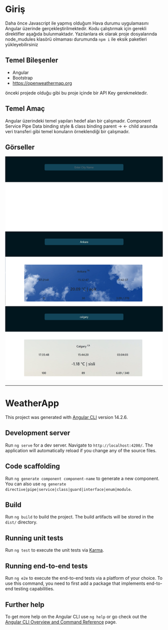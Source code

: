 # Giriş
Daha önce Javascript ile yapmış olduğum Hava durumu uygulamasını Angular üzerinde gerçekleştirilmektedir.
Kodu çalıştırmak için gerekli direktifler aşağıda bulunmaktadır.
Yazılanlara ek olarak proje dosyalarında node_mudules klasörü olmaması durumunda `npm i` ile eksik paketleri yükleyebilirsiniz 

## Temel Bileşenler
* Angular 
* Bootstrap
* https://openweathermap.org

önceki projede olduğu gibi bu proje içinde bir API Key gerekmektedir.
## Temel Amaç
Angular üzerindeki temel yapıları hedef alan bir çalışmadır.
Component
Service
Pipe
Data binding
style & class binding
parent -> <- child  arasında veri transferi gibi temel konuların örneklendiği bir çalışmadır.


## Görseller
![Giriş](readmeFile/1.png)
![Gelişme](readmeFile/2.png)
![Sonuç](readmeFile/3.png)

---
# WeatherApp

This project was generated with [Angular CLI](https://github.com/angular/angular-cli) version 14.2.6.

## Development server

Run `ng serve` for a dev server. Navigate to `http://localhost:4200/`. The application will automatically reload if you change any of the source files.

## Code scaffolding

Run `ng generate component component-name` to generate a new component. You can also use `ng generate directive|pipe|service|class|guard|interface|enum|module`.

## Build

Run `ng build` to build the project. The build artifacts will be stored in the `dist/` directory.

## Running unit tests

Run `ng test` to execute the unit tests via [Karma](https://karma-runner.github.io).

## Running end-to-end tests

Run `ng e2e` to execute the end-to-end tests via a platform of your choice. To use this command, you need to first add a package that implements end-to-end testing capabilities.

## Further help

To get more help on the Angular CLI use `ng help` or go check out the [Angular CLI Overview and Command Reference](https://angular.io/cli) page.

